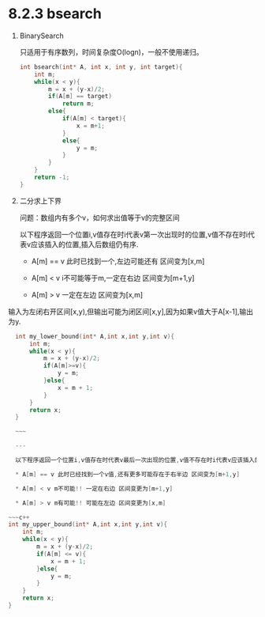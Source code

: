 # 8.2.3 bsearch
1. BinarySearch

    只适用于有序数列，时间复杂度O(logn)，一般不使用递归。

    ~~~c++
    int bsearch(int* A, int x, int y, int target){
        int m;
        while(x < y){
            m = x + (y-x)/2;
            if(A[m] == target)
                return m;
            else{
                if(A[m] < target){
                    x = m+1;
                }
                else{
                    y = m;
                }
            }
        }
        return -1;
    }

    ~~~

2. 二分求上下界

    问题：数组内有多个v，如何求出值等于v的完整区间

    以下程序返回一个位置i,v值存在时i代表v第一次出现时的位置,v值不存在时i代表v应该插入的位置,插入后数组仍有序.

    * A[m] == v 此时已找到一个,左边可能还有 区间变为[x,m]

    * A[m] <  v i不可能等于m,一定在右边 区间变为[m+1,y]

    * A[m] >  v 一定在左边 区间变为[x,m]

  输入为左闭右开区间[x,y),但输出可能为闭区间[x,y],因为如果v值大于A[x-1],输出为y.

  ~~~c++
    int my_lower_bound(int* A,int x,int y,int v){
        int m;
        while(x < y){
            m = x + (y-x)/2;
            if(A[m]>=v){
                y = m;
            }else{
                x = m + 1;
            }
        }
        return x;
    }

    ~~~

    ---

    以下程序返回一个位置i,v值存在时代表v最后一次出现的位置,v值不存在时i代表v应该插入的位置,插入后数组仍有序.

    * A[m] == v 此时已经找到一个v值,还有更多可能存在于右半边 区间变为[m+1,y]

    * A[m] < v m不可能!! 一定在右边 区间变更为[m+1,y]

    * A[m] > v m有可能!! 可能在左边 区间变更为[x,m]

  ~~~c++
  int my_upper_bound(int* A,int x,int y,int v){
      int m;
      while(x < y){
          m = x + (y-x)/2;
          if(A[m] <= v){
              x = m + 1;
          }else{
              y = m;
          }
      }
      return x;
  }
  
  ~~~
